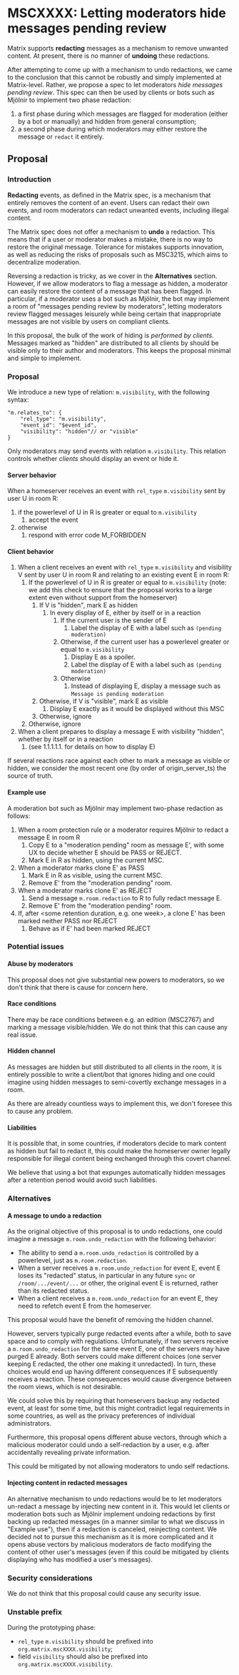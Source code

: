
# **MSCXXXX: Letting moderators hide messages pending review**

Matrix supports **redacting** messages as a mechanism to remove unwanted content. At present, there is no manner of **undoing** these redactions.

After attempting to come up with a mechanism to undo redactions, we came to the conclusion that
this cannot be robustly and simply implemented at Matrix-level. Rather, we propose a spec to let moderators *hide messages pending review*. This spec can then be used by clients or bots such as Mjölnir
to implement two phase redaction:
   1. a first phase during which messages are flagged for moderation (either by a bot or manually) and hidden from general consumption;
   1. a second phase during which moderators may either restore the message or `redact` it entirely.


## **Proposal**

### **Introduction**

**Redacting** events, as defined in the Matrix spec, is a mechanism that entirely removes the content of an event. Users can redact their own events, and room moderators can redact unwanted events, including illegal content.

The Matrix spec does not offer a mechanism to **undo** a redaction. This means that if a user or moderator makes a mistake, there is no way to restore the original message. Tolerance for mistakes supports innovation, as well as reducing the risks of proposals such as MSC3215, which aims to decentralize moderation.

Reversing a redaction is tricky, as we cover in the **Alternatives** section. However, if we allow moderators to flag a message as hidden, a moderator can easily restore the content of a message that has been flagged. In particular, if a moderator uses a bot such as Mjölnir, the bot may implement a room of "messages pending review by moderators", letting moderators review flagged messages leisurely while being certain that inappropriate messages are not visible by users on compliant clients.

In this proposal, the bulk of the work of hiding is *performed by clients*. Messages marked as "hidden" are distributed to all clients by should be visible only to their author and moderators. This keeps the proposal minimal and simple to implement.

### **Proposal**
We introduce a new type of relation: `m.visibility`, with the following syntax:

```jsonc
"m.relates_to": {
    "rel_type": "m.visibility",
    "event_id": "$event_id",
    "visibility": "hidden"// or "visible"
}
```

Only moderators may send events with relation `m.visibility`. This relation controls whether *clients* should display an event or hide it.

#### Server behavior

When a homeserver receives an event with `rel_type` `m.visibility` sent by user U in room R:
   1. if the powerlevel of U in R is greater or equal to `m.visibility`
       1. accept the event
   1. otherwise
       1. respond with error code M_FORBIDDEN

#### Client behavior

   1. When a client receives an event with `rel_type` `m.visibility` and visibility V sent by user U in room R and relating to an existing event E in room R:
       1. If the powerlevel of U in R is greater or equal to `m.visibility` (note: we add this check to ensure that the proposal works to a large extent even without support from the homeserver)
           1. If V is "hidden", mark E as hidden
               1. In every display of E, either by itself or in a reaction
                   1. If the current user is the sender of E
                       1. Label the display of E with a label such as `(pending moderation)`
                   1. Otherwise, if the current user has a powerlevel greater or equal to `m.visibility`
                       1. Display E as a spoiler.
                       1. Label the display of E with a label such as `(pending moderation)`
                   1. Otherwise
                       1. Instead of displaying E, display a message such as `Message is pending moderation`
           1. Otherwise, if V is "visible", mark E as visible
               1. Display E exactly as it would be displayed without this MSC
           1. Otherwise, ignore
       1. Otherwise, ignore
   1. When a client prepares to display a message E with visibility "hidden", whether by itself or in a reaction
       1. (see 1.1.1.1.1. for details on how to display E)

If several reactions race against each other to mark a message as visible or hidden, we consider the most recent one (by order of origin_server_ts) the source of truth.

#### Example use

A moderation bot such as Mjölnir may implement two-phase redaction as follows:
   1. When a room protection rule or a moderator requires Mjölnir to redact a message E in room R
       1. Copy E to a "moderation pending" room as message E', with some UX to decide whether E should be PASS or REJECT.
       1. Mark E in R as hidden, using the current MSC.
   1. When a moderator marks clone E' as PASS
       1. Mark E in R as visible, using the current MSC.
       1. Remove E' from the "moderation pending" room.
   1. When a moderator marks clone E' as REJECT
       1. Send a message `m.room.redaction` to R to fully redact message E.
       1. Remove E' from the "moderation pending" room.
   1. If, after <some retention duration, e.g. one week>, a clone E' has been marked neither PASS nor REJECT
       1. Behave as if E' had been marked REJECT

### Potential issues
#### Abuse by moderators
This proposal does not give substantial new powers to moderators, so we don't think that there is cause for concern here.

#### Race conditions
There may be race conditions between e.g. an edition (MSC2767) and marking a message visible/hidden. We do not think that this can cause any real issue.

#### Hidden channel
As messages are hidden but still distributed to all clients in the room, it is entirely possible to write a client/bot that ignores hiding and one could imagine using hidden messages to semi-covertly exchange messages in a room.

As there are already countless ways to implement this, we don't foresee this to cause any problem.

#### Liabilities

It is possible that, in some countries, if moderators decide to mark content as hidden but fail to redact it, this could make the homeserver owner legally responsible for illegal content being exchanged through this covert channel.

We believe that using a bot that expunges automatically hidden messages after a retention period would avoid such liabilities.

### Alternatives
#### A message to undo a redaction

As the original objective of this proposal is to undo redactions, one could imagine a message `m.room.undo_redaction` with the following behavior:

   * The ability to send a `m.room.undo_redaction` is controlled by a powerlevel, just as `m.room.redaction`.
   * When a server receives a `m.room.undo_redaction` for event E, event E loses its "redacted" status, in particular in any future `sync` or `/room/.../event/...` or other, the original event E is returned, rather than its redacted status.
   * When a client receives a `m.room.undo_redaction` for an event E, they need to refetch event E from the homeserver.

This proposal would have the benefit of removing the hidden channel.

However, servers typically purge redacted events after a while, both to save space and to comply with regulations. Unfortunately, if two servers receive a `m.room.undo_redaction` for the same event E, one of the servers may have purged E already. Both servers could make different choices (one server keeping E redacted, the other one making it unredacted). In turn, these choices would end up having different consequences if E subsequently receives a reaction. These consequences would cause divergence between the room views, which is not desirable.

We could solve this by requiring that homeservers backup any redacted event, at least for some time, but this might contradict legal requirements in some countries, as well as the privacy preferences of individual administrators.

Furthermore, this proposal opens different abuse vectors, through which a malicious moderator could undo a self-redaction by a user, e.g. after accidentally revealing private information.

This could be mitigated by not allowing moderators to undo self redactions.

#### Injecting content in redacted messages
An alternative mechanism to undo redactions would be to let moderators un-redact a message by injecting new content in it. This would let clients or moderation bots such as Mjölnir implement undoing redactions by first backing up redacted messages (in a manner similar to what we discuss in "Example use"), then if a redaction is canceled, reinjecting content.
We decided not to pursue this mechanism as it is more complicated and it opens abuse vectors by malicious moderators de facto modifying the content of other user's messages (even if this could be mitigated by clients displaying who has modified a user's messages).

### Security considerations
We do not think that this proposal could cause any security issue.

### Unstable prefix

During the prototyping phase:

- `rel_type` `m.visibility` should be prefixed into `org.matrix.mscXXXX.visibility`;
- field `visibility` should also be prefixed into `org.matrix.mscXXXX.visibility`.

